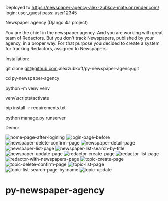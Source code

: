 Deployed to https://newspaper-agency-alex-zubkov-mate.onrender.com/
login: user_guest
pass: user12345

Newspaper agency (Django 4.1 project)

You are the chief in the newspaper agency. 
And you are working with great team of Redactors. 
But you don't track Newspapers, published by your 
agency, in a proper way. For that purpose you decided 
to create a system for tracking Redactors, assigned to 
Newspapers. 

Installation:

git clone git@github.com:alexzubkoff/py-newspaper-agency.git

cd py-newspaper-agency

python -m venv venv

venv\scripts\activate

pip install -r requirements.txt

python manage.py runserver

Demo:

![home-page-after-logining](https://user-images.githubusercontent.com/22620680/201495800-6037e0a4-e282-4ce3-90bb-6e6c750c7fd2.png)
![login-page-before](https://user-images.githubusercontent.com/22620680/201495801-e1d2670f-4642-42e3-bd67-55444f96f108.png)
![newspaper-delete-confirm-page](https://user-images.githubusercontent.com/22620680/201495802-67516dac-1e82-4457-93f6-60d0a9a008cc.png)
![newspaper-detail-page](https://user-images.githubusercontent.com/22620680/201495803-5f4223f5-dbfb-4121-87d4-3924e06b49b5.png)
![newspaper-list-page](https://user-images.githubusercontent.com/22620680/201495804-f947d03f-d677-4b3d-b34f-d9453054e14f.png)
![newspaper-list-search-by-title](https://user-images.githubusercontent.com/22620680/201495805-b08c6876-c88e-4430-8917-6cb8c7dcda59.png)
![newspaper-update-page](https://user-images.githubusercontent.com/22620680/201495806-fd6532bf-54dc-475c-a23b-1df83eaffca2.png)
![redactor-create-page](https://user-images.githubusercontent.com/22620680/201495808-3f174f70-7997-4648-aead-283cbcbfc999.png)
![redactor-list-page](https://user-images.githubusercontent.com/22620680/201495810-73d510bd-4ce1-4f26-9ecb-a6f9fbe5ed16.png)
![redactor-with-newspapers-page](https://user-images.githubusercontent.com/22620680/201495811-9897e2ee-a18b-43b9-a93a-3a1ab4e21c19.png)
![topic-create-page](https://user-images.githubusercontent.com/22620680/201495812-c3734e20-c94f-4b12-9cc9-aceb8cb0cfab.png)
![topic-delete-confirm-page](https://user-images.githubusercontent.com/22620680/201495813-f88de607-d4d0-4a9f-a4c8-3ff54ee161dd.png)
![topic-list-page](https://user-images.githubusercontent.com/22620680/201495815-8de56568-e933-4438-834b-9f3d64436a2e.png)
![topic-list-search-page-by-name](https://user-images.githubusercontent.com/22620680/201495816-0877d6c5-4622-4b4f-affc-7861ee8aa3cd.png)
![topic-update](https://user-images.githubusercontent.com/22620680/201495818-20675cf9-13bc-455b-aa91-950f1cb00bd8.png)
# py-newspaper-agency
